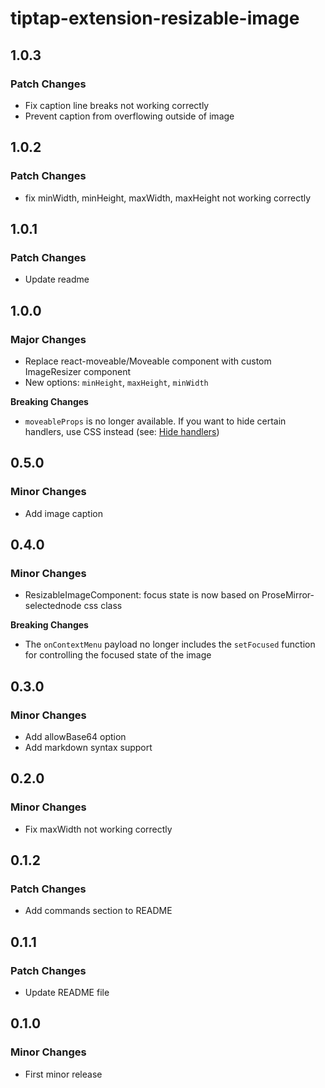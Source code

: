 # tiptap-extension-resizable-image

## 1.0.3

### Patch Changes

- Fix caption line breaks not working correctly
- Prevent caption from overflowing outside of image

## 1.0.2

### Patch Changes

- fix minWidth, minHeight, maxWidth, maxHeight not working correctly

## 1.0.1

### Patch Changes

- Update readme

## 1.0.0

### Major Changes

- Replace react-moveable/Moveable component with custom ImageResizer component
- New options: `minHeight`, `maxHeight`, `minWidth`

**Breaking Changes**

- `moveableProps` is no longer available. If you want to hide certain handlers, use CSS instead (see: [Hide handlers](https://tiptap-resizable-image.vercel.app/styling#hide-handlers))

## 0.5.0

### Minor Changes

- Add image caption

## 0.4.0

### Minor Changes

- ResizableImageComponent: focus state is now based on ProseMirror-selectednode css class

**Breaking Changes**

- The `onContextMenu` payload no longer includes the `setFocused` function for controlling the focused state of the image

## 0.3.0

### Minor Changes

- Add allowBase64 option
- Add markdown syntax support

## 0.2.0

### Minor Changes

- Fix maxWidth not working correctly

## 0.1.2

### Patch Changes

- Add commands section to README

## 0.1.1

### Patch Changes

- Update README file

## 0.1.0

### Minor Changes

- First minor release
